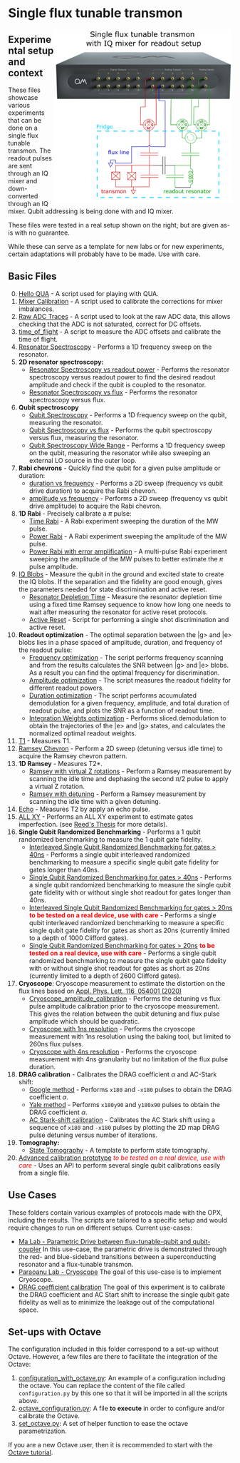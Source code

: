 # Single flux tunable transmon

<img align="right" src="Single Flux Tunable Transmon Setup.PNG" alt="drawing" width="400"/>

## Experimental setup and context

These files showcase various experiments that can be done on a single flux tunable transmon.
The readout pulses are sent through an IQ mixer and down-converted through an IQ mixer. 
Qubit addressing is being done with and IQ mixer.

These files were tested in a real setup shown on the right, but are given as-is with no guarantee.

While these can serve as a template for new labs or for new experiments, certain adaptations will probably have to be made.
Use with care.

## Basic Files
0. [Hello QUA](./Single-Flux-Tunable-Transmon/00_hello_qua.py) - A script used for playing with QUA.
1. [Mixer Calibration](01_manual_mixer_calibration.py) - A script used to calibrate the corrections for mixer imbalances.
2. [Raw ADC Traces](02_raw_adc_traces.py) - A script used to look at the raw ADC data, this allows checking that the ADC 
is not saturated, correct for DC offsets.
3. [time_of_flight](03_time_of_flight.py) - A script to measure the ADC offsets and calibrate the time of flight.
4. [Resonator Spectroscopy](04_resonator_spectroscopy.py) - Performs a 1D frequency sweep on the resonator.
5. **2D resonator spectroscopy:**
    * [Resonator Spectroscopy vs readout power](05a_resonator_spectroscopy_vs_amplitude.py) - Performs the resonator spectroscopy versus readout power to find the desired readout amplitude and check if the qubit is coupled to the resonator.
    * [Resonator Spectroscopy vs flux](05b_resonator_spectroscopy_vs_flux.py) - Performs the resonator spectroscopy versus flux.
6. **Qubit spectroscopy**
    * [Qubit Spectroscopy](06a_qubit_spectroscopy.py) - Performs a 1D frequency sweep on the qubit, measuring the resonator.
    * [Qubit Spectroscopy vs flux](06b_qubit_spectroscopy_vs_flux.py) - Performs the qubit spectroscopy versus flux, measuring the resonator.
    * [Qubit Spectroscopy Wide Range](06c_qubit_spectroscopy_wide_range_outer_loop.py) - Performs a 1D frequency sweep on the qubit, measuring the resonator while also sweeping an external LO source in the outer loop.
7. **Rabi chevrons** - Quickly find the qubit for a given pulse amplitude or duration:
    * [duration vs frequency](07a_rabi_chevron_duration.py) - Performs a 2D sweep (frequency vs qubit drive duration) to acquire the Rabi chevron.
    * [amplitude vs frequency](07b_rabi_chevron_amplitude.py) - Performs a 2D sweep (frequency vs qubit drive amplitude) to acquire the Rabi chevron.
8. **1D Rabi** - Precisely calibrate a $\pi$ pulse: 
    * [Time Rabi](08a_time_rabi.py) - A Rabi experiment sweeping the duration of the MW pulse.
    * [Power Rabi](08b_power_rabi.py) - A Rabi experiment sweeping the amplitude of the MW pulse.
    * [Power Rabi with error amplification](08c_power_rabi_error_amplification.py) - A multi-pulse Rabi experiment sweeping the amplitude of the MW pulses to better estimate the $\pi$ pulse amplitude.
9. [IQ Blobs](09a_IQ_blobs.py) - Measure the qubit in the ground and excited state to create the IQ blobs. If the separation
and the fidelity are good enough, gives the parameters needed for state discrimination and active reset.
    * [Resonator Depletion Time](09b_resonator_depletion_time.py) - Measure the resonator depletion time using a fixed time Ramsey sequence to know how long one needs to wait after measuring the resonator for active reset protocols.
    * [Active Reset](09c_active_reset.py) - Script for performing a single shot discrimination and active reset.
10. **Readout optimization** - The optimal separation between the |g> and |e> blobs lies in a phase spaced of amplitude, duration, and frequency of the readout pulse:
    * [Frequency optimization](10a_readout_frequency_optimization.py) - The script performs frequency scanning and from the results calculates the SNR between |g> and |e> blobs. As a result you can find the optimal frequency for discrimination.
    * [Amplitude optimization](10b_readout_amplitude_optimization.py) - The script measures the readout fidelity for different readout powers.
    * [Duration optimization](10c_readout_duration_optimization.py) - The script performs accumulated demodulation for a given frequency, amplitude, and total duration of readout pulse, and plots the SNR as a function of readout time.
    * [Integration Weights optimization](10d_readout_weights_optimization.py) - Performs sliced.demodulation to obtain the trajectories of the |e> and |g> states, and calculates the normalized optimal readout weights.
11. [T1](11_T1.py) - Measures T1.
13. [Ramsey Chevron](12_ramsey_chevron.py) - Perform a 2D sweep (detuning versus idle time) to acquire the Ramsey chevron pattern.
12. **1D Ramsey** - Measures T2*.
    * [Ramsey with virtual Z rotations](13a_ramsey_w_virtual_rotation.py) - Perform a Ramsey measurement by scanning the idle time and dephasing the second $\pi/2$ pulse to apply a virtual Z rotation.
    * [Ramsey with detuning](13b_ramsey_w_detuning.py) - Perform a Ramsey measurement by scanning the idle time with a given detuning.
14. [Echo](14_echo.py) - Measures T2 by apply an echo pulse.
15. [ALL XY](15_allxy.py) - Performs an ALL XY experiment to estimate gates imperfection.
(see [Reed's Thesis](https://rsl.yale.edu/sites/default/files/files/RSL_Theses/reed.pdf) for more details).
16. **Single Qubit Randomized Benchmarking** - Performs a 1 qubit randomized benchmarking to measure the 1 qubit gate
fidelity.
    * [Interleaved Single Qubit Randomized Benchmarking for gates > 40ns](16b_randomized_benchmarking_interleaved.py) - Performs a single qubit interleaved randomized benchmarking to measure a specific single qubit gate fidelity  for gates longer than 40ns.
    * [Single Qubit Randomized Benchmarking for gates > 40ns](16a_randomized_benchmarking.py) - Performs a single qubit randomized benchmarking to measure the single qubit gate fidelity with or without single shot readout for gates longer than 40ns.
    * [Interleaved Single Qubit Randomized Benchmarking for gates > 20ns](16d_randomized_benchmarking_interleaved_20ns.py) <span style="color:red">__to be tested on a real device, use with care__</span> - Performs a single qubit interleaved randomized benchmarking to measure a specific single qubit gate fidelity for gates as short as 20ns (currently limited to a depth of 1000 Clifford gates).
    * [Single Qubit Randomized Benchmarking for gates > 20ns](16c_randomized_benchmarking_20ns.py) <span style="color:red">__to be tested on a real device, use with care__</span> - Performs a single qubit randomized benchmarking to measure the single qubit gate fidelity with or without single shot readout for gates as short as 20ns (currently limited to a depth of 2600 Clifford gates).
17. **Cryoscope**: Cryoscope measurement to estimate the distortion on the flux lines based on [Appl. Phys. Lett. 116, 054001 (2020)](https://pubs.aip.org/aip/apl/article/116/5/054001/38884/Time-domain-characterization-and-correction-of-on) 
    * [Cryoscope_amplitude_calibration](17_cryoscope_amplitude_calibration.py) - Performs the detuning vs flux pulse amplitude calibration prior to the cryoscope measurement. This gives the relation between the qubit detuning and flux pulse amplitude which should be quadratic.
    * [Cryoscope with 1ns resolution](17_cryoscope_1ns.py) - Performs the cryoscope measurement with 1ns resolution using the baking tool, but limited to 260ns flux pulses.
    * [Cryoscope with 4ns resolution](17_cryoscope_4ns.py) - Performs the cryoscope measurement with 4ns granularity but no limitation of the flux pulse duration.
18. **DRAG calibration** - Calibrates the DRAG coefficient $`\alpha`$ and AC-Stark shift:
    * [Google method](18_DRAG_calibration_Google.py) - Performs `x180` and `-x180` pulses to obtain 
the DRAG coefficient $`\alpha`$.
    * [Yale method](18_DRAG_calibration_Yale.py) - Performs `x180y90` and `y180x90` pulses to obtain 
the DRAG coefficient $`\alpha`$.
    * [AC Stark-shift calibration](19_AC_Stark_calibration_Google.py) - Calibrates the AC Stark shift using a sequence of `x180` and `-x180` pulses by plotting the 2D map DRAG pulse detuning versus number of iterations.
20. **Tomography:**
    * [State Tomography](20_state_tomography.py) - A template to perform state tomography.
21.  [Advanced calibration prototype](advanced_calibration_prototype.py) <span style="color:red">_to be tested on a real device, use with care_</span> - Uses an API to perform several single qubit calibrations easily from a single file.

## Use Cases

These folders contain various examples of protocols made with the OPX, including the results. The scripts are tailored to
a specific setup and would require changes to run on different setups. Current use-cases:

* [Ma Lab - Parametric Drive between flux-tunable-qubit and qubit-coupler](https://github.com/qua-platform/qua-libs/tree/main/Quantum-Control-Applications/Superconducting/Single-Flux-Tunable-Transmon/Use%20Case%203%20-%20Ma%20Lab%20-%20Parametric%20Drive%20iSWAP#parametric-drive-between-flux-tunable-qubit-and-qubit-coupler) 
  In this use-case, the parametric drive is demonstrated through the red- and blue-sideband transitions between a superconducting resonator and a flux-tunable transmon.
* [Paraoanu Lab - Cryoscope](./Use%20Case%201%20-%20Paraoanu%20Lab%20-%20Cryoscope)
The goal of this use-case is to implement Cryoscope.
* [DRAG coefficient calibration](./Use%20Case%202%20-%20DRAG%20coefficient%20calibration) 
The goal of this experiment is to calibrate the DRAG coefficient and AC Start shift
to increase the single qubit gate fidelity as well as to minimize the leakage out of the
computational space.

## Set-ups with Octave

The configuration included in this folder correspond to a set-up without Octave. 
However, a few files are there to facilitate the integration of the Octave:
1. [configuration_with_octave.py](configuration_with_octave.py): An example of a configuration including the octave. You can replace the content of the file called `configuration.py` by this one so that it will be imported in all the scripts above.
2. [octave_configuration.py](octave_configuration.py): A file __to execute__ in order to configure and/or calibrate the Octave.
3. [set_octave.py](set_octave.py): A set of helper function to ease the octave parametrization.

If you are a new Octave user, then it is recommended to start with the [Octave tutorial](https://github.com/qua-platform/qua-libs/blob/main/Tutorials/intro-to-octave/README.md).
